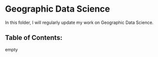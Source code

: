 # Geographic Data Science
In this folder, I will regularly update my work on Geographic Data Science. 

## Table of Contents:
empty
